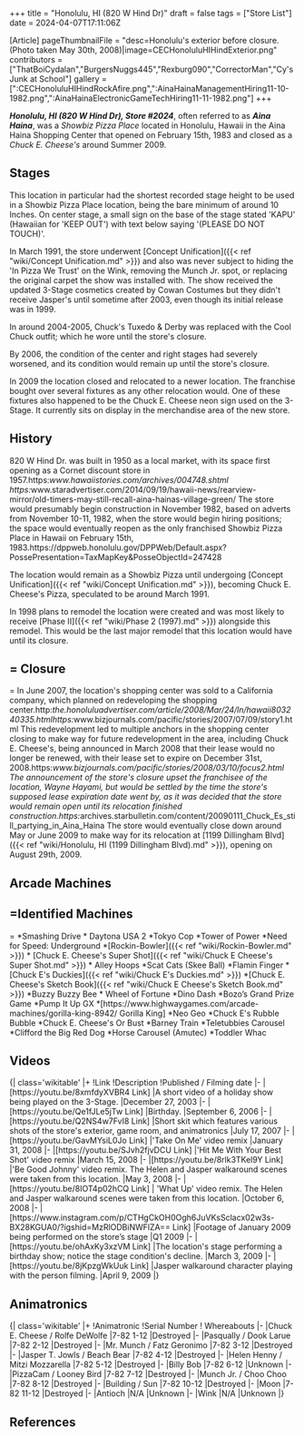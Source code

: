 +++
title = "Honolulu, HI (820 W Hind Dr)"
draft = false
tags = ["Store List"]
date = 2024-04-07T17:11:06Z

[Article]
pageThumbnailFile = "desc=Honolulu's exterior before closure. (Photo taken May 30th, 2008)|image=CECHonoluluHIHindExterior.png"
contributors = ["ThatBoiCydalan","BurgersNuggs445","Rexburg090","CorrectorMan","Cy's Junk at School"]
gallery = [":CECHonoluluHIHindRockAfire.png",":AinaHainaManagementHiring11-10-1982.png",":AinaHainaElectronicGameTechHiring11-11-1982.png"]
+++

<b><i>Honolulu, HI (820 W Hind Dr), Store #2024</b></i>, often referred to as <b><i>Aina Haina</b></i>, was a <i>Showbiz Pizza Place</i> located in Honolulu, Hawaii in the Aina Haina Shopping Center that opened on February 15th, 1983 and closed as a <i>Chuck E. Cheese's</i> around Summer 2009.

<h2> Stages </h2>
This location in particular had the shortest recorded stage height to be used in a Showbiz Pizza Place location, being the bare minimum of around 10 Inches. On center stage, a small sign on the base of the stage stated 'KAPU' (Hawaiian for 'KEEP OUT') with text below saying '(PLEASE DO NOT TOUCH)'.<ref></ref>

In March 1991, the store underwent [Concept Unification]({{< ref "wiki/Concept Unification.md" >}}) and also was never subject to hiding the 'In Pizza We Trust' on the Wink, removing the Munch Jr. spot, or replacing the original carpet the show was installed with. The show received the updated 3-Stage cosmetics created by Cowan Costumes but they didn't receive Jasper's until sometime after 2003, even though its initial release was in 1999.

In around 2004-2005, Chuck's Tuxedo & Derby was replaced with the Cool Chuck outfit; which he wore until the store's closure.

By 2006, the condition of the center and right stages had severely worsened, and its condition would remain up until the store's closure.

In 2009 the location closed and relocated to a newer location. The franchise bought over several fixtures as any other relocation would. One of these fixtures also happened to be the Chuck E. Cheese neon sign used on the 3-Stage. It currently sits on display in the merchandise area of the new store.
<h2> History </h2>
820 W Hind Dr. was built in 1950 as a local market, with its space first opening as a Cornet discount store in 1957.<ref>https:<i>www.hawaiistories.com/archives/004748.shtml</ref><ref> https:</i>www.staradvertiser.com/2014/09/19/hawaii-news/rearview-mirror/old-timers-may-still-recall-aina-hainas-village-green/</ref> The store would presumably begin construction in November 1982, based on adverts from November 10-11, 1982,<ref></ref><ref></ref> when the store would begin hiring positions; the space would eventually reopen as the only franchised Showbiz Pizza Place in Hawaii on February 15th, 1983.<ref name=':0'>https://dppweb.honolulu.gov/DPPWeb/Default.aspx?PossePresentation=TaxMapKey&PosseObjectId=247428</ref>

The location would remain as a Showbiz Pizza until undergoing [Concept Unification]({{< ref "wiki/Concept Unification.md" >}}), becoming Chuck E. Cheese's Pizza, speculated to be around March 1991.

In 1998 plans to remodel the location were created and was most likely to receive [Phase II]({{< ref "wiki/Phase 2 (1997).md" >}}) alongside this remodel. This would be the last major remodel that this location would have until its closure.

<h2>= Closure </h2>=
In June 2007, the location's shopping center was sold to a California company, which planned on redeveloping the shopping center.<ref name=':1'>http:<i>the.honoluluadvertiser.com/article/2008/Mar/24/ln/hawaii803240335.html</ref><ref>https:</i>www.bizjournals.com/pacific/stories/2007/07/09/story1.html</ref> This redevelopment led to multiple anchors in the shopping center closing to make way for future redevelopment in the area, including Chuck E. Cheese's, being announced in March 2008 that their lease would no longer be renewed, with their lease set to expire on December 31st, 2008.<ref>https:<i>www.bizjournals.com/pacific/stories/2008/03/10/focus2.html</ref><ref name=':1' /> The announcement of the store's closure upset the franchisee of the location, Wayne Hayami, but would be settled by the time the store's supposed lease expiration date went by, as it was decided that the store would remain open until its relocation finished construction.<ref>https:</i>archives.starbulletin.com/content/20090111_Chuck_Es_still_partying_in_Aina_Haina</ref> The store would eventually close down around May or June 2009 to make way for its relocation at [1199 Dillingham Blvd]({{< ref "wiki/Honolulu, HI (1199 Dillingham Blvd).md" >}}), opening on August 29th, 2009.

<h2>Arcade Machines</h2>
<h2>=Identified Machines</h2>=
*Smashing Drive
* Daytona USA 2
*Tokyo Cop
*Tower of Power
*Need for Speed: Underground
*[Rockin-Bowler]({{< ref "wiki/Rockin-Bowler.md" >}})
* [Chuck E. Cheese's Super Shot]({{< ref "wiki/Chuck E Cheese's Super Shot.md" >}})
* Alley Hoops
*Scat Cats (Skee Ball)
*Flamin Finger
*[Chuck E's Duckies]({{< ref "wiki/Chuck E's Duckies.md" >}})
*[Chuck E. Cheese's Sketch Book]({{< ref "wiki/Chuck E Cheese's Sketch Book.md" >}})
*Buzzy Buzzy Bee
* Wheel of Fortune
*Dino Dash
*Bozo’s Grand Prize Game
*Pump It Up GX
*[https://www.highwaygames.com/arcade-machines/gorilla-king-8942/ Gorilla King]
*Neo Geo
*Chuck E's Rubble Bubble
*Chuck E. Cheese's Or Bust
*Barney Train
*Teletubbies Carousel
*Clifford the Big Red Dog
*Horse Carousel (Amutec)
*Toddler Whac

<h2>Videos </h2>
{| class='wikitable'
|+
!Link
!Description
!Published / Filming date 
|-
|[https://youtu.be/8xmfdyXVBR4 Link]
|A short video of a holiday show being played on the 3-Stage.
|December 27, 2003
|-
|[https://youtu.be/Qe1fJLe5jTw Link]
|Birthday.
|September 6, 2006
|-
|[https://youtu.be/Q2NS4w7FvI8 Link]
|Short skit which features various shots of the store's exterior, game room, and animatronics
|July 17, 2007
|-
|[https://youtu.be/GavMYsiL0Jo Link]
|'Take On Me' video remix
|January 31, 2008 
|-
|[https://youtu.be/SJvh2fjvDCU Link]
|'Hit Me With Your Best Shot' video remix
|March 15, 2008
|-
|[https://youtu.be/8rlk3TKel9Y Link]
|'Be Good Johnny' video remix. The Helen and Jasper walkaround scenes were taken from this location.
|May 3, 2008
|-
|[https://youtu.be/8IOT4p02hCQ Link]
| 'What Up' video remix. The Helen and Jasper walkaround scenes were taken from this location.
|October 6, 2008
|-
|[https://www.instagram.com/p/CTHgCkOH0Ogh6JuVKsSclacx02w3s-BX28KGUA0/?igshid=MzRlODBiNWFlZA== Link]
|Footage of January 2009 being performed on the store’s stage
|Q1 2009
|-
|[https://youtu.be/ohAxKy3xzVM Link]
|The location's stage performing a birthday show; notice the stage condition's decline.
|March 3, 2009
|-
|[https://youtu.be/8jKpzgWkUuk Link]
|Jasper walkaround character playing with the person filming.
|April 9, 2009
|}




<h2>Animatronics</h2>
{| class='wikitable'
|+
!Animatronic
!Serial Number
! Whereabouts
|-
|Chuck E. Cheese / Rolfe DeWolfe
|7-82 1-12 
|Destroyed
|-
|Pasqually / Dook Larue
|7-82 2-12
|Destroyed
|-
|Mr. Munch / Fatz Geronimo
|7-82 3-12
|Destroyed
|-
|Jasper T. Jowls / Beach Bear
|7-82 4-12
|Destroyed
|-
|Helen Henny / Mitzi Mozzarella
|7-82 5-12
|Destroyed
|-
|Billy Bob
|7-82 6-12
|Unknown
|-
|PizzaCam / Looney Bird
|7-82 7-12
|Destroyed 
|-
|Munch Jr. / Choo Choo
|7-82 8-12
|Destroyed
|-
|Building / Sun
|7-82 10-12
|Destroyed
|-
|Moon
|7-82 11-12
|Destroyed
|-
|Antioch
|N/A
|Unknown
|-
|Wink
|N/A
|Unknown
|}

<h2>References</h2>
<references />